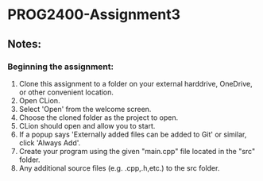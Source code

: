 # PROG2400-Assignment3

## Notes:

### Beginning the assignment:

1) Clone this assignment to a folder on your external harddrive, OneDrive, or other convenient location.
2) Open CLion.
3) Select 'Open' from the welcome screen.
4) Choose the cloned folder as the project to open.
5) CLion should open and allow you to start.
6) If a popup says 'Externally added files can be added to Git' or similar, click 'Always Add'.
7) Create your program using the given "main.cpp" file located in the "src" folder.
8) Any additional source files (e.g. .cpp,.h,etc.) to the src folder.


